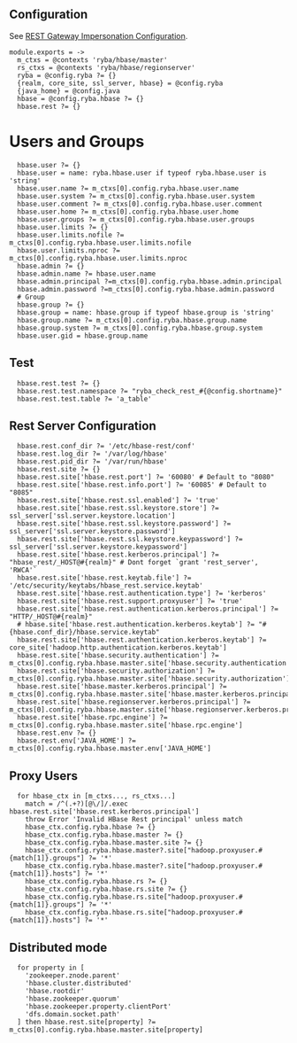 

## Configuration

See [REST Gateway Impersonation Configuration][impersonation].

[impersonation]: http://hbase.apache.org/book.html#security.rest.gateway

    module.exports = ->
      m_ctxs = @contexts 'ryba/hbase/master'
      rs_ctxs = @contexts 'ryba/hbase/regionserver'
      ryba = @config.ryba ?= {}
      {realm, core_site, ssl_server, hbase} = @config.ryba
      {java_home} = @config.java
      hbase = @config.ryba.hbase ?= {}
      hbase.rest ?= {}

# Users and Groups

      hbase.user ?= {}
      hbase.user = name: ryba.hbase.user if typeof ryba.hbase.user is 'string'
      hbase.user.name ?= m_ctxs[0].config.ryba.hbase.user.name
      hbase.user.system ?= m_ctxs[0].config.ryba.hbase.user.system
      hbase.user.comment ?= m_ctxs[0].config.ryba.hbase.user.comment
      hbase.user.home ?= m_ctxs[0].config.ryba.hbase.user.home
      hbase.user.groups ?= m_ctxs[0].config.ryba.hbase.user.groups
      hbase.user.limits ?= {}
      hbase.user.limits.nofile ?= m_ctxs[0].config.ryba.hbase.user.limits.nofile
      hbase.user.limits.nproc ?= m_ctxs[0].config.ryba.hbase.user.limits.nproc
      hbase.admin ?= {}
      hbase.admin.name ?= hbase.user.name
      hbase.admin.principal ?=m_ctxs[0].config.ryba.hbase.admin.principal
      hbase.admin.password ?=m_ctxs[0].config.ryba.hbase.admin.password
      # Group
      hbase.group ?= {}
      hbase.group = name: hbase.group if typeof hbase.group is 'string'
      hbase.group.name ?= m_ctxs[0].config.ryba.hbase.group.name
      hbase.group.system ?= m_ctxs[0].config.ryba.hbase.group.system
      hbase.user.gid = hbase.group.name

## Test

      hbase.rest.test ?= {}
      hbase.rest.test.namespace ?= "ryba_check_rest_#{@config.shortname}"
      hbase.rest.test.table ?= 'a_table'

## Rest Server Configuration

      hbase.rest.conf_dir ?= '/etc/hbase-rest/conf'
      hbase.rest.log_dir ?= '/var/log/hbase'
      hbase.rest.pid_dir ?= '/var/run/hbase'
      hbase.rest.site ?= {}
      hbase.rest.site['hbase.rest.port'] ?= '60080' # Default to "8080"
      hbase.rest.site['hbase.rest.info.port'] ?= '60085' # Default to "8085"
      hbase.rest.site['hbase.rest.ssl.enabled'] ?= 'true'
      hbase.rest.site['hbase.rest.ssl.keystore.store'] ?= ssl_server['ssl.server.keystore.location']
      hbase.rest.site['hbase.rest.ssl.keystore.password'] ?= ssl_server['ssl.server.keystore.password']
      hbase.rest.site['hbase.rest.ssl.keystore.keypassword'] ?= ssl_server['ssl.server.keystore.keypassword']
      hbase.rest.site['hbase.rest.kerberos.principal'] ?= "hbase_rest/_HOST@#{realm}" # Dont forget `grant 'rest_server', 'RWCA'`
      hbase.rest.site['hbase.rest.keytab.file'] ?= '/etc/security/keytabs/hbase_rest.service.keytab'
      hbase.rest.site['hbase.rest.authentication.type'] ?= 'kerberos'
      hbase.rest.site['hbase.rest.support.proxyuser'] ?= 'true'
      hbase.rest.site['hbase.rest.authentication.kerberos.principal'] ?= "HTTP/_HOST@#{realm}"
      # hbase.site['hbase.rest.authentication.kerberos.keytab'] ?= "#{hbase.conf_dir}/hbase.service.keytab"
      hbase.rest.site['hbase.rest.authentication.kerberos.keytab'] ?= core_site['hadoop.http.authentication.kerberos.keytab']
      hbase.rest.site['hbase.security.authentication'] ?= m_ctxs[0].config.ryba.hbase.master.site['hbase.security.authentication']
      hbase.rest.site['hbase.security.authorization'] ?= m_ctxs[0].config.ryba.hbase.master.site['hbase.security.authorization']
      hbase.rest.site['hbase.master.kerberos.principal'] ?= m_ctxs[0].config.ryba.hbase.master.site['hbase.master.kerberos.principal']
      hbase.rest.site['hbase.regionserver.kerberos.principal'] ?= m_ctxs[0].config.ryba.hbase.master.site['hbase.regionserver.kerberos.principal']
      hbase.rest.site['hbase.rpc.engine'] ?= m_ctxs[0].config.ryba.hbase.master.site['hbase.rpc.engine']
      hbase.rest.env ?= {}
      hbase.rest.env['JAVA_HOME'] ?= m_ctxs[0].config.ryba.hbase.master.env['JAVA_HOME']

## Proxy Users

      for hbase_ctx in [m_ctxs..., rs_ctxs...]
        match = /^(.+?)[@\/]/.exec hbase.rest.site['hbase.rest.kerberos.principal']
        throw Error 'Invalid HBase Rest principal' unless match
        hbase_ctx.config.ryba.hbase ?= {}
        hbase_ctx.config.ryba.hbase.master ?= {}
        hbase_ctx.config.ryba.hbase.master.site ?= {}
        hbase_ctx.config.ryba.hbase.master?.site["hadoop.proxyuser.#{match[1]}.groups"] ?= '*'
        hbase_ctx.config.ryba.hbase.master?.site["hadoop.proxyuser.#{match[1]}.hosts"] ?= '*'
        hbase_ctx.config.ryba.hbase.rs ?= {}
        hbase_ctx.config.ryba.hbase.rs.site ?= {}
        hbase_ctx.config.ryba.hbase.rs.site["hadoop.proxyuser.#{match[1]}.groups"] ?= '*'
        hbase_ctx.config.ryba.hbase.rs.site["hadoop.proxyuser.#{match[1]}.hosts"] ?= '*'

## Distributed mode

      for property in [
        'zookeeper.znode.parent'
        'hbase.cluster.distributed'
        'hbase.rootdir'
        'hbase.zookeeper.quorum'
        'hbase.zookeeper.property.clientPort'
        'dfs.domain.socket.path'
      ] then hbase.rest.site[property] ?= m_ctxs[0].config.ryba.hbase.master.site[property]
